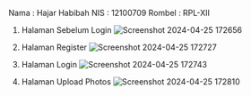 Nama : Hajar Habibah
NIS : 12100709
Rombel : RPL-XII

1. Halaman Sebelum Login
![Screenshot 2024-04-25 172656](https://github.com/hajarrra/UKK-Galerifoto/assets/136939238/4925b8cc-49d9-4757-ab2f-16295b9737c8)

2. Halaman Register
![Screenshot 2024-04-25 172727](https://github.com/hajarrra/UKK-Galerifoto/assets/136939238/d7679104-854c-451a-8bf7-a5332e9d9bc0)

3. Halaman Login
![Screenshot 2024-04-25 172743](https://github.com/hajarrra/UKK-Galerifoto/assets/136939238/2eede602-51e6-4fcd-a0b1-9123fae9723a)

4. Halaman Upload Photos
![Screenshot 2024-04-25 172810](https://github.com/hajarrra/UKK-Galerifoto/assets/136939238/2eb42a48-5499-45db-9b82-89f322205af1)

